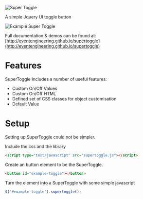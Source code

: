 ![Super Toggle](http://eventengineering.github.io/superselector/images/title.jpg)

A simple Jquery UI toggle button

![Example Super Toggle](http://eventengineering.github.io/superselector/images/example.jpg?)

Full documentation & demos can be found at: [http://eventengineering.github.io/supertoggle](http://eventengineering.github.io/supertoggle)


Features
================================

SuperToggle Includes a number of useful features:

- Custom On/Off Values
- Custom On/Off HTML
- Defined set of CSS classes for object customisation
- Default Value

Setup
================================
Setting up SuperToggle could not be simpler.

Include the css and the library
```html
<script type="text/javascript" src="supertoggle.js"></script>
```

Create an button element to be the SuperToggle.
```html
<button id="example-toggle"></button>
```

Turn the element into a SuperToggle with some simple javascript
```js
$("#example-toggle").supertoggle();
```